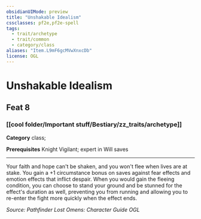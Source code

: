 ```yaml
---
obsidianUIMode: preview
title: "Unshakable Idealism"
cssclasses: pf2e,pf2e-spell
tags:
  - trait/archetype
  - trait/common
  - category/class
aliases: "Item.L9mF6gcMVwXnxcDb"
license: OGL
---
```

# Unshakable Idealism
## Feat 8
### [[cool folder/Important stuff/Bestiary/zz_traits/archetype]]

**Category** class; 



**Prerequisites** Knight Vigilant; expert in Will saves
* * *
Your faith and hope can't be shaken, and you won't flee when lives are at stake. You gain a +1 circumstance bonus on saves against fear effects and emotion effects that inflict despair. When you would gain the fleeing condition, you can choose to stand your ground and be stunned for the effect's duration as well, preventing you from running and allowing you to re-enter the fight more quickly when the effect ends.

*Source: Pathfinder Lost Omens: Character Guide*
*OGL*